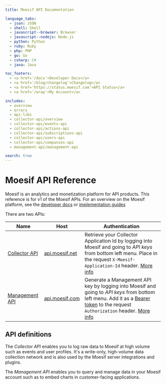 ```yaml
---
title: Moesif API Documentation

language_tabs:
  - json: JSON
  - shell: Shell
  - javascript--browser: Browser
  - javascript--nodejs: Node.js
  - python: Python
  - ruby: Ruby
  - php: PHP
  - go: Go
  - csharp: C#
  - java: Java

toc_footers:
  - <a href='/docs'>Developer Docs</a>
  - <a href='/blog/changelog'>Changelog</a>
  - <a href='https://status.moesif.com'>API Status</a>
  - <a href='/wrap'>My Account</a>

includes:
  - overview
  - errors
  - api-libs
  - collector-api/overview
  - collector-api/events-api
  - collector-api/actions-api
  - collector-api/subscriptions-api
  - collector-api/users-api
  - collector-api/companies-api
  - management-api/management-api

search: true
---
```


# Moesif API Reference

Moesif is an analytics and monetization platform for API products. This reference is for v1 of the Moesif APIs.
For an overview on the Moesif platform, see the [developer docs](/docs) or [implementation guides](https://www.moesif.com/implementation)

There are two APIs:

|Name|Host|Authentication|
|----|----|--------------|
|[Collector API](#collector-api)|[api.moesif.net](https://api.moesif.net)|Retrieve your Collector Application Id by logging into Moesif and going to _API keys_ from bottom left menu. Place in the request `X-Moesif-Application-Id` header. [More info](#collector-api)|
|[Management API](#management-api)|[api.moesif.com](https://api.moesif.com)|Generate a Management API key by logging into Moesif and going to _API keys_ from bottom left menu. Add it as a [Bearer token](https://swagger.io/docs/specification/authentication/bearer-authentication/) to the request `Authorization` header. [More info](#management-api)|

## API definitions

The _Collector API_ enables you to log raw data to Moesif at high volume such as events and user profiles. It's a write-only, high-volume data collection network and is also used by the Moesif server integrations and plugins.

The _Management API_ enables you to query and manage data in your Moesif account such as to embed charts in customer-facing applications.

